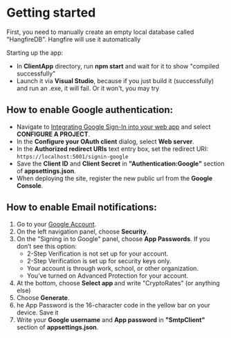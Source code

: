# Getting started

First, you need to manually create an empty local database called "HangfireDB". Hangfire will use it automatically

Starting up the app:
<ul>
  <li>In <strong>ClientApp</strong> directory, run <strong>npm start</strong> and wait for it to show "compiled successfully"</li>
  <li>Launch it via <strong>Visual Studio</strong>, because if you just build it (successfully) and run an .exe, it will fail. Or it won't, you may try</li>
</ul>

<h2>How to enable Google authentication:</h2>

<ul>
<li>Navigate to <a href="https://developers.google.com/identity/sign-in/web/devconsole-project" data-linktype="external">Integrating Google Sign-In into your web app</a> and select <strong>CONFIGURE A PROJECT</strong>.</li>
<li>In the <strong>Configure your OAuth client</strong> dialog, select <strong>Web server</strong>.</li>
<li>In the <strong>Authorized redirect URIs</strong> text entry box, set the redirect URI: <code>https://localhost:5001/signin-google</code></li>
<li>Save the <strong>Client ID</strong> and <strong>Client Secret</strong> in <strong>"Authentication:Google"</strong> section
  of <strong>appsettings.json</strong>.</li>
<li>When deploying the site, register the new public url from the <strong>Google Console</strong>.</li>
</ul>

<h2>How to enable Email notifications:</h2>

<ol>
  <li>Go to your <a href="https://myaccount.google.com/" target="_blank" rel="noopener">Google Account</a>.</li>
  <li>On the left navigation panel, choose <strong>Security</strong>.</li>
  <li>On the "Signing in to Google" panel, choose <strong>App Passwords</strong>. If you don’t see this option:
    <ul>
      <li>2-Step Verification is not set up for your account.</li>
      <li>2-Step Verification is set up for security keys only.</li>
      <li>Your account is through work, school, or other organization.</li>
      <li>You’ve turned on Advanced Protection for your account.</li>
    </ul>
  </li>
  <li>At the bottom, choose <strong>Select app </strong> and write "CryptoRates" (or anything else)</li>
  <li>Choose <strong>Generate</strong>.</li>
  <li>he App Password is the 16-character code in the yellow bar on your device. Save it</li>
  <li>Write your <strong>Google username</strong> and <strong>App password</strong> in <strong>"SmtpClient"</strong> section
  of <strong>appsettings.json</strong>.</li>
</ol>
